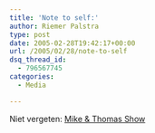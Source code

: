 ```yaml
---
title: 'Note to self:'
author: Riemer Palstra
type: post
date: 2005-02-28T19:42:17+00:00
url: /2005/02/28/note-to-self
dsq_thread_id:
  - 796567745
categories:
  - Media

---
```

Niet vergeten: [Mike & Thomas Show][1]

 [1]: http://mtshow.vara.nl/